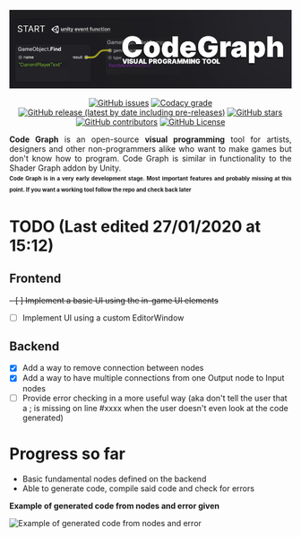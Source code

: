 <p align="center">
<img alt="CodeGraph Banner" src="/img/readme_banner.jpg" width=920>  
</p>
<p align="center">
<a href="https://github.com/TeodorVecerdi/CodeGraph/issues"><img alt="GitHub issues" src="https://img.shields.io/github/issues-raw/TeodorVecerdi/CodeGraph?color=e62c0b&label=issues&style=for-the-badge"></a> <a href="https://www.codacy.com/manual/TeodorVecerdi/CodeGraph?utm_source=github.com&amp;utm_medium=referral&amp;utm_content=TeodorVecerdi/CodeGraph&amp;utm_campaign=Badge_Grade"><img alt="Codacy grade" src="https://img.shields.io/codacy/grade/4521530989444f0a8e00755a2faabb1e?style=for-the-badge&label=code"></a> <a href="https://github.com/TeodorVecerdi/CodeGraph/releases/latest"><img alt="GitHub release (latest by date including pre-releases)" src="https://img.shields.io/github/v/release/TeodorVecerdi/CodeGraph?include_prereleases&label=release&style=for-the-badge"></a> <a href="https://github.com/TeodorVecerdi/CodeGraph/stargazers"><img alt="GitHub stars" src="https://img.shields.io/github/stars/TeodorVecerdi/CodeGraph?color=FFD700&style=for-the-badge"></a> <a href="https://github.com/TeodorVecerdi/CodeGraph/graphs/contributors"><img alt="GitHub contributors" src="https://img.shields.io/github/contributors-anon/TeodorVecerdi/CodeGraph?color=009a00&style=for-the-badge"></a> <a href="https://github.com/TeodorVecerdi/CodeGraph/blob/master/LICENSE"><img alt="GitHub License" src="https://img.shields.io/github/license/TeodorVecerdi/CodeGraph?style=for-the-badge"></a>
</p>
<p align="justify">
  <b>Code Graph</b> is an open-source <b>visual programming</b> tool for artists, designers and other non-programmers alike who want to make games but don't know how to program. Code Graph is similar in functionality to the Shader Graph addon by Unity.
  <br><sup><sub align="justify"><b>Code Graph is in a very early development stage. Most important features and probably missing at this point. If you want a working tool follow the repo and check back later</b></sub></sup>
</p>


# TODO (Last edited 27/01/2020 at 15:12)
## Frontend
~~- [ ] Implement a basic UI using the in-game UI elements~~
- [ ] Implement UI using a custom EditorWindow
## Backend
- [x] Add a way to remove connection between nodes
- [x] Add a way to have multiple connections from one Output node to Input nodes
- [ ] Provide error checking in a more useful way (aka don't tell the user that a ; is missing on line #xxxx when the user doesn't even look at the code generated)

# Progress so far
- Basic fundamental nodes defined on the backend
- Able to generate code, compile said code and check for errors


**Example of generated code from nodes and error given**

![Example of generated code from nodes and error](img/readme_img1.jpeg "Example of generated code from nodes and error")
